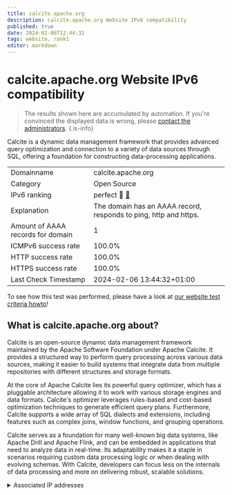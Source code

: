 ```yaml
---
title: calcite.apache.org
description: calcite.apache.org Website IPv6 compatibility
published: true
date: 2024-02-06T12:44:32
tags: website, rank1
editor: markdown
---
```


# calcite.apache.org Website IPv6 compatibility

> The results shown here are accumulated by automation. If you're convinced the displayed data is wrong, please [contact the administrators](/howto/chat). 
{.is-info}

Calcite is a dynamic data management framework that provides advanced query optimization and connection to a variety of data sources through SQL, offering a foundation for constructing data-processing applications.


|   |   |
| - | - |
| Domainname | calcite.apache.org
| Category | Open Source |
| IPv6 ranking | perfect :1st_place_medal: [🔗](/howto/ranking) |
| Explanation | The domain has an AAAA record, responds to ping, http and https. |
| Amount of AAAA records for domain | 1 |
| ICMPv6 success rate | 100.0%|
| HTTP success rate | 100.0% |
| HTTPS success rate | 100.0% |
| Last Check Timestamp | 2024-02-06 13:44:32+01:00 |

To see how this test was performed, please have a look at [our website test criteria howto](/howto/testcriteria/website)!


## What is calcite.apache.org about?
Calcite is an open-source dynamic data management framework maintained by the Apache Software Foundation under Apache Calcite. It provides a structured way to perform query processing across various data sources, making it easier to build systems that integrate data from multiple repositories with different structures and storage formats.

At the core of Apache Calcite lies its powerful query optimizer, which has a pluggable architecture allowing it to work with various storage engines and data formats. Calcite's optimizer leverages rules-based and cost-based optimization techniques to generate efficient query plans. Furthermore, Calcite supports a wide array of SQL dialects and extensions, including features such as complex joins, window functions, and grouping operations.

Calcite serves as a foundation for many well-known big data systems, like Apache Drill and Apache Flink, and can be embedded in applications that need to analyze data in real-time. Its adaptability makes it a staple in scenarios requiring custom data processing logic or when dealing with evolving schemas. With Calcite, developers can focus less on the internals of data processing and more on delivering robust, scalable solutions.



<details>
<summary>Associated IP addresses</summary>

2a04:4e42::644

</details>
